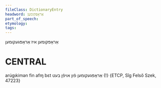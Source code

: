 ```yaml
---
fileClass: DictionaryEntry
headword: אַראָפּקומען
part_of_speech: 
etymology: 
tags: 
---
```

אַראָפּקומען
איז אַראָפּגעקומען

CENTRAL
========

arúgɩkimən fin afɱ bɛt אַראָפּגעקומען פֿון אויפֿן בעט {!} {ETCP, Sîg Felső Szek, 47223}